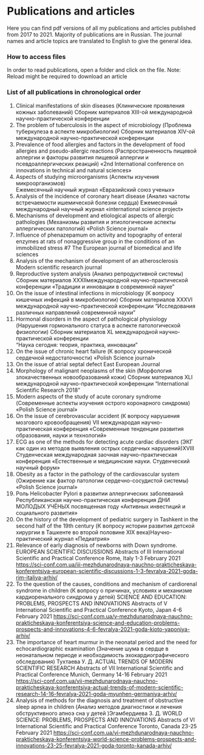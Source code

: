 # Publications and articles

Here you can find pdf versions of all my publications and articles published from 2017 to 2021.
Majority of publications are in Russian. 
The journal names and article topics are translated to English to give the general idea.

### How to access files

In order to read publications, open a folder and click on the file.
Note: Reload might be required to download an article

### List of all publications in chronological order

1)	Clinical manifestations of skin diseases (Клинические проявления кожных заболеваний)
Сборник материалов XIII-ой международной научно-практической конференции 
2)	The problem of tuberculosis in the aspect of microbiology (Проблема туберкулеза в аспекте микробиологии)
Сборник материалов XIV-ой международной научно-практической конференции
3)	Prevalence of food allergies and factors in the development of food allergies and pseudo-allergic reactions (Распространенность пищевой аллергии и факторы развития пищевой аллергии и псевдоаллергических реакций)
«2nd International conference on innovations in technical and natural sciences»
4)	Aspects of studying microorganisms (Аспекты изучения микроорганизмов)  
Ежемесячный научный журнал «Евразийский союз ученых»
5)	Analysis of the incidence of coronary heart disease (Анализ частоты встречаемости ишемической болезни сердца)
Ежемесячный международный научный журнал «international science project»
6)	Mechanisms of development and etiological aspects of allergic pathologies (Механизмы развития и этиологические аспекты аллергических патологий)
«Polish Science journal»
7)	Influence of phenazepamum on activity and topography of enteral enzymes at rats of nonaggressive group in the conditions of an immobilized stress #7
The European journal of biomedical and life sciences
8)	Analysis of the mechanism of development of an atherosclerosis
Modern scientific research journal
9)	Reproductive system analysis (Анализ репродуктивной системы)
Сборник материалов XXXIIмеждународной научно-практической конференции «Традиции и инновации в современной науке”
10)	On the issue of intestinal infections in microbiology (К вопросу кишечных инфекций в микробиологии)
Сборник материалов XXXVI международной научно-практической конференции “Исследования различных направлений современной науки”
11)	Hormonal disorders in the aspect of pathological physiology (Нарушения гормонального статуса в аспекте патологической физиологии)
Сборник материалов XL международной научно-практической конференции   
“Наука сегодня:  теория, практика, инновации”
12)	On the issue of chronic heart failure (К вопросу хронической сердечной недостаточности)
«Polish Science journal»
13)	On the issue of atrial septal defect
East European Journal
14)	Morphology of malignant neoplasms of the skin (Морфология злокачественных новообразований кожи)
Сборник материалов XLI международной научно-практической конференции “International Scientific Research 2018”
15)	Modern aspects of the study of acute coronary syndrome (Современные аспекты изучения острого коронарного синдрома)
«Polish Science journal»
16)	On the issue of cerebrovascular accident (К вопросу нарушения мозгового кровообращения)
VII международая научно-практическая конференция «Современные тенденции развития образования, науки и технологий»
17)	ECG as one of the methods for detecting acute cardiac disorders (ЭКГ как один из методов выявления острых сердечных нарушений)XVIII Студенческая международная заочная научно-практическая конференция «Естественные и медицинские науки. Студенческий научный форум»
18)	Obesity as a factor in the pathology of the cardiovascular system (Ожирение как фактор патологии сердечно-сосудистой системы)
«Polish Science journal»
19)	Роль Helicobacter Pylori в развитии аллергических заболеваний
Республиканская научно-практическая конференция ДНИ МОЛОДЫХ УЧЁНЫХ посвященная году «Активных инвестиций и социального развития»
20)	 On the history of the development of pediatric surgery in Tashkent in the second half of the 19th century (К вопросу истории развития детской хирургии в Ташкенте во второй половине XIX века)Научно-практический журнал «Педиатрия»
21)	Relevance of early diagnosis of newborns with Down syndrome. 
EUROPEAN SCIENTIFIC DISCUSSIONS 
Abstracts of III International Scientific and Practical Conference Rome, Italy 1-3 February 2021 
https://sci-conf.com.ua/iii-mezhdunarodnaya-nauchno-prakticheskaya-konferentsiya-european-scientific-discussions-1-3-fevralya-2021-goda-rim-italiya-arhiv/
22)	 To the question of the causes, conditions and mechanism of cardiorenal syndrome in children (К вопросу о причинах, условиях и механизме кардиоренального синдрома у детей)
SCIENCE AND EDUCATION: PROBLEMS, PROSPECTS AND INNOVATIONS 
Abstracts of V International Scientific and Practical Conference Kyoto, Japan
4-6 February 2021 
https://sci-conf.com.ua/v-mezhdunarodnaya-nauchno-prakticheskaya-konferentsiya-science-and-education-problems-prospects-and-innovations-4-6-fevralya-2021-goda-kioto-yaponiya-arhiv/
23)	 The importance of heart murmur in the neonatal period and the need for echocardiographic examination (Значение шума в сердце в неонатальном периоде и необходимость эхокардиографического обследования) Тухтаева У. Д. 
ACTUAL TRENDS OF MODERN SCIENTIFIC RESEARCH 
Abstracts of VII International Scientific and Practical Conference Munich, Germany 14-16 February 2021  
https://sci-conf.com.ua/vii-mezhdunarodnaya-nauchno-prakticheskaya-konferentsiya-actual-trends-of-modern-scientific-research-14-16-fevralya-2021-goda-myunhen-germaniya-arhiv/
24)	Analysis of methods for the diagnosis and treatment of obstructive sleep apnea in children (Анализ методов диагностики и лечения обструктивного апноэ сна у детей )Эгамбердиева З. Д. 
WORLD SCIENCE: PROBLEMS, PROSPECTS AND INNOVATIONS 
Abstracts of VI International Scientific and Practical Conference Toronto, Canada
23-25 February 2021
https://sci-conf.com.ua/vi-mezhdunarodnaya-nauchno-prakticheskaya-konferentsiya-world-science-problems-prospects-and-innovations-23-25-fevralya-2021-goda-toronto-kanada-arhiv/
